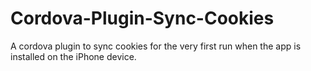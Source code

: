 # Cordova-Plugin-Sync-Cookies
A cordova plugin to sync cookies for the very first run when the app is installed on the iPhone device.
